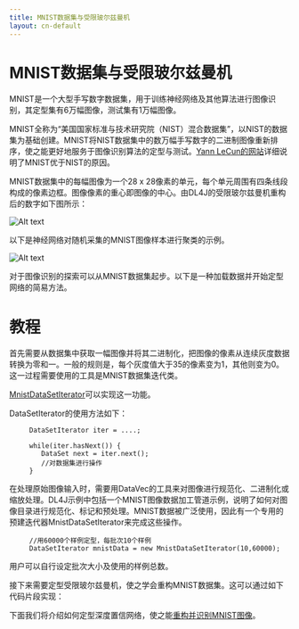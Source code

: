 ```yaml
---
title: MNIST数据集与受限玻尔兹曼机
layout: cn-default
---
```


# MNIST数据集与受限玻尔兹曼机

MNIST是一个大型手写数字数据集，用于训练神经网络及其他算法进行图像识别，其定型集有6万幅图像，测试集有1万幅图像。

MNIST全称为“美国国家标准与技术研究院（NIST）混合数据集”，以NIST的数据集为基础创建。MNIST将NIST数据集中的数万幅手写数字的二进制图像重新排序，使之能更好地服务于图像识别算法的定型与测试。[Yann LeCun的网站](http://yann.lecun.com/exdb/mnist/)详细说明了MNIST优于NIST的原因。

MNIST数据集中的每幅图像为一个28 x 28像素的单元，每个单元周围有四条线段构成的像素边框。图像像素的重心即图像的中心。由DL4J的受限玻尔兹曼机重构后的数字如下图所示：

![Alt text](../img/mnist_render.png)

以下是神经网络对随机采集的MNIST图像样本进行聚类的示例。

![Alt text](../img/mnist_large.jpg)

对于图像识别的探索可以从MNIST数据集起步。以下是一种加载数据并开始定型网络的简易方法。

# 教程

首先需要从数据集中获取一幅图像并将其二进制化，把图像的像素从连续灰度数据转换为零和一。一般的规则是，每个灰度值大于35的像素变为1，其他则变为0。这一过程需要使用的工具是MNIST数据集迭代类。

[MnistDataSetIterator](./doc/org/deeplearning4j/datasets/iterator/impl/MnistDataSetIterator.html)可以实现这一功能。

DataSetIterator的使用方法如下：

         DataSetIterator iter = ....;

         while(iter.hasNext()) {
            DataSet next = iter.next();
            //对数据集进行操作
         }

在处理原始图像输入时，需要用DataVec的工具来对图像进行规范化、二进制化或缩放处理。DL4J示例中包括一个MNIST图像数据加工管道示例，说明了如何对图像目录进行规范化、标记和预处理。MNIST数据被广泛使用，因此有一个专用的预建迭代器MnistDataSetIterator来完成这些操作。

         //用60000个样例定型，每批次10个样例
         DataSetIterator mnistData = new MnistDataSetIterator(10,60000);

用户可以自行设定批次大小及使用的样例总数。

接下来需要定型受限玻尔兹曼机，使之学会重构MNIST数据集。这可以通过如下代码片段实现：

<script src="http://gist-it.appspot.com/https://github.com/deeplearning4j/dl4j-examples/blob/master/dl4j-examples/src/main/java/org/deeplearning4j/examples/unsupervised/deepbelief/DeepAutoEncoderExample.java"></script>

下面我们将介绍如何定型深度置信网络，使之能[重构并识别MNIST图像](./deepbeliefnetwork.html)。
